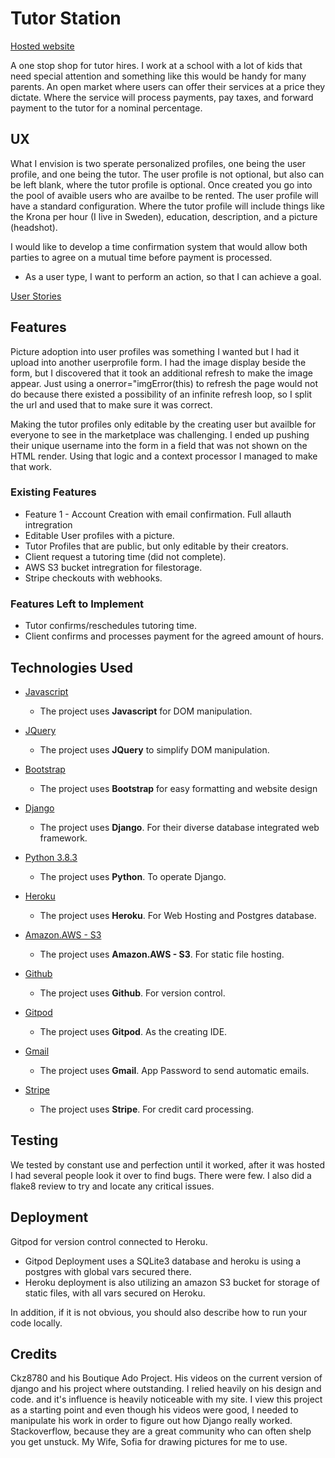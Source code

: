 # Tutor Station

<a href="https://jh-tutor-station.herokuapp.com/" target="_blank">Hosted website</a>

A one stop shop for tutor hires. I work at a school with a lot of kids that need special attention and something like this would be handy for many parents. 
An open market where users can offer their services at a price they dictate. Where the service will process payments, pay taxes, and forward payment to the tutor for a nominal percentage.
 
## UX
 
What I envision is two sperate personalized profiles, one being the user profile, and one being the tutor. The user profile is not optional, but also can be left blank, where the tutor profile is optional. Once created you go into the pool of avaible users who are availbe to be rented.
The user profile will have a standard configuration. Where the tutor profile will include things like the Krona per hour (I live in Sweden), education, description, and a picture (headshot).

I would like to develop a time confirmation system that would allow both parties to agree on a mutual time before payment is processed.

- As a user type, I want to perform an action, so that I can achieve a goal.

<a href="https://docs.google.com/spreadsheets/d/1xQu8-Sik9xZ30X8uSA1TUd0WgebbZ9QiLu0bxyl3Png/edit?usp=sharing" target="_blank">User Stories</a>

## Features

Picture adoption into user profiles was something I wanted but I had it upload into another userprofile form. I had the image display beside the form, but I discovered that it took an additional refresh to make the image appear. Just using a onerror="imgError(this) to refresh the page would not do because there existed a possibility of an infinite refresh loop, so I split the url and used that to make sure it was correct.

Making the tutor profiles only editable by the creating user but availble for everyone to see in the marketplace was challenging. I ended up pushing their unique username into the form in a field that was not shown on the HTML render. Using that logic and a context processor I managed to make that work.
 
### Existing Features
- Feature 1 - Account Creation with email confirmation. Full allauth intregration
- Editable User profiles with a picture.
- Tutor Profiles that are public, but only editable by their creators.
- Client request a tutoring time (did not complete).
- AWS S3 bucket intregration for filestorage.
- Stripe checkouts with webhooks.

### Features Left to Implement
- Tutor confirms/reschedules tutoring time.
- Client confirms and processes payment for the agreed amount of hours. 

## Technologies Used

- [Javascript](https://www.javascript.com)
    - The project uses **Javascript** for DOM manipulation.

- [JQuery](https://jquery.com)
    - The project uses **JQuery** to simplify DOM manipulation.

- [Bootstrap](https://getbootstrap.com)
    - The project uses **Bootstrap** for easy formatting and website design

- [Django](https://www.djangoproject.com)
    - The project uses **Django**. For their diverse database integrated web framework.

- [Python 3.8.3](https://www.python.org)
    - The project uses **Python**. To operate Django.

- [Heroku](https://www.heroku.com)
    - The project uses **Heroku**. For Web Hosting and Postgres database.

- [Amazon.AWS - S3](https://aws.amazon.com)
    - The project uses **Amazon.AWS - S3**. For static file hosting.

- [Github](https://github.com)
    - The project uses **Github**. For version control.

- [Gitpod](https://gitpod.io)
    - The project uses **Gitpod**. As the creating IDE.

- [Gmail](https://www.google.com/gmail)
    - The project uses **Gmail**. App Password to send automatic emails.

- [Stripe](https://stripe.com/)
    - The project uses **Stripe**. For credit card processing.


## Testing

We tested by constant use and perfection until it worked, after it was hosted I had several people look it over to find bugs. There were few. I also did a flake8 review to try and locate any critical issues.


## Deployment

Gitpod for version control connected to Heroku.

- Gitpod Deployment uses a SQLite3 database and heroku is using a postgres with global vars secured there.
- Heroku deployment is also utilizing an amazon S3 bucket for storage of static files, with all vars secured on Heroku.

In addition, if it is not obvious, you should also describe how to run your code locally.

## Credits

Ckz8780 and his Boutique Ado Project. His videos on the current version of django and his project where outstanding. I relied heavily on his design and code. and it's influence is heavily noticeable with my site. I view this project as a starting point and even though his videos were good, I needed to manipulate his work in order to figure out how Django really worked.
Stackoverflow, because they are a great community who can often shelp you get unstuck.
My Wife, Sofia for drawing pictures for me to use.


